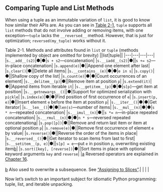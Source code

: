 ## Comparing Tuple and List Methods

When using a tuple as an immutable variation of `list`, it is good to know how similar their APIs are. As you can see in [Table 2-1](#list_x_tuple_attrs_tbl), `tuple` supports all `list` methods that do not involve adding or removing items, with one exception—`tuple` lacks the `__reversed__` method. However, that is just for optimization; `reversed(my_tuple)` works without it.

Table 2-1. Methods and attributes found in `list` or `tuple` (methods implemented by object are omitted for brevity)
||list|tuple||
|---|---|---|---|
|`s.__add__(s2)`|●|●|`s + s2`—concatenation|
|`s.__iadd__(s2)`|●||`s += s2`—in-place concatenation|
|`s.append(e)`|●||Append one element after last|
|`s.clear()`|●||Delete all items|
|`s.__contains__(e)`|●|●|`e in s`|
|`s.copy()`|●||Shallow copy of the list|
|`s.count(e)`|●|●|Count occurrences of an element|
|`s.__delitem__(p)`|●||Remove item at position `p`|
|`s.extend(it)`|●||Append items from iterable `it`|
|`s.__getitem__(p)`|●|●|`s[p]`—get item at position|
|`s.__getnewargs__()`||●|Support for optimized serialization with `pickle`|
|`s.index(e)`|●|●|Find position of first occurrence of `e`|
|`s.insert(p, e)`|●||Insert element `e` before the item at position `p`|
|`s.__iter__()`|●|●|Get iterator|
|`s.__len__()`|●|●|`len(s)`—number of items|
|`s.__mul__(n)`|●|●|`s * n`—repeated concatenation|
|`s.__imul__(n)`|●||`s *= n`—in-place repeated concatenation|
|`s.__rmul__(n)`|●|●|`n * s`—reversed repeated concatenation[a](ch02.html#idm46582502610224)|
|`s.pop([p])`|●||Remove and return last item or item at optional position `p`|
|`s.remove(e)`|●||Remove first occurrence of element `e` by value|
|`s.reverse()`|●||Reverse the order of the items in place|
|`s.__reversed__()`|●||Get iterator to scan items from last to first|
|`s.__setitem__(p, e)`|●||`s[p] = e`—put `e` in position `p`, overwriting existing item[b](ch02.html#idm46582502593888)|
|`s.sort([key], [reverse])`|●||Sort items in place with optional keyword arguments `key` and `reverse`|
|[a](ch02.html#idm46582502610224-marker) Reversed operators are explained in [Chapter 16](ch16.html#operator_overloading).<br><br>[b](ch02.html#idm46582502593888-marker) Also used to overwrite a subsequence. See [“Assigning to Slices”](#assigning_to_slices).|   |   |   |

Now let’s switch to an important subject for idiomatic Python programming: tuple, list, and iterable unpacking.